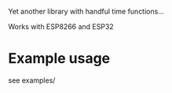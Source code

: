 Yet another library with handful time functions...

Works with ESP8266 and ESP32

# Example usage
see examples/

